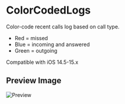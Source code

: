 # ColorCodedLogs
Color-code recent calls log based on call type.

- Red = missed
- Blue = incoming and answered
- Green = outgoing

Compatible with iOS 14.5-15.x

## Preview Image
![Preview](http://imgur.com/4XhHpkf.png)
